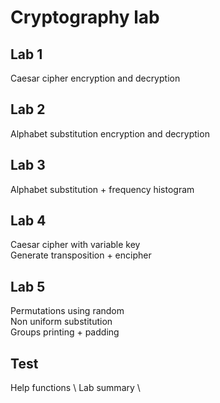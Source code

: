 ﻿# Cryptography lab

## Lab 1
Caesar cipher encryption and decryption 
## Lab 2
Alphabet substitution encryption and decryption
## Lab 3
Alphabet substitution + frequency histogram
## Lab 4
Caesar cipher with variable key\
Generate transposition + encipher 
## Lab 5
Permutations using random \
Non uniform substitution \
Groups printing + padding 
## Test
Help functions \ 
Lab summary \